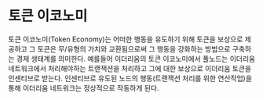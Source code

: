 # 토큰 이코노미

토큰 이코노미(Token Economy)는 어떠한 행동을 유도하기 위해 토큰을 보상으로 제공하고 그 토큰은 무/유형의 가치와 교환됨으로써 그 행동을 강화하는 방법으로 구축하는 경제 생태계를 의미한다. 예를들어 이더리움의 토큰 이코노미에서 풀노드는 이더리움 네트워크에서 처리해야하는 트랜잭션을 처리하고 그에 대한 보상으로 이더리움 토큰을 인센티브로 받는다. 인센티브로 유도된 노드의 행동(트랜잭션 처리를 위한 연산작업)을 통해 이더리움 네트워크는 정상적으로 작동하게 된다.
